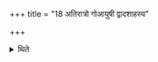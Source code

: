 +++
title = "18 अतिरात्रो गोआयुषी द्वादशाहस्य"

+++

<details><summary>थिते</summary>

अतिरात्रो गोआयुषी द्वादशाहस्य दशाहान्यतिरात्रः १८
</details>
